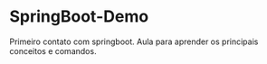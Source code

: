 # SpringBoot-Demo
Primeiro contato com springboot.
Aula para aprender os principais conceitos e comandos.
